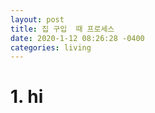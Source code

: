 ```yaml
---
layout: post
title: 집 구입  때 프로세스
date: 2020-1-12 08:26:28 -0400
categories: living
---
```


# 1. hi
